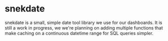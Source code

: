 # snekdate
snekdate is a small, simple date tool library we use for our dashboards. It is still a work in progress, we we're planning on adding multiple functions that make caching on a continuous datetime range for SQL queries simpler.